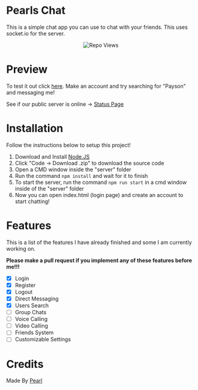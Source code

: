 # Pearls Chat

This is a simple chat app you can use to chat with your friends. This uses socket.io for the server.

<p align="center"> <img src="https://komarev.com/ghpvc/?username=whodoesntlikefatniggasfrlmfao9988&label=Repo%20views&color=brightgreen&style=plastic" alt="Repo Views" /> </p>

# Preview

To test it out click [here](https://pearlism.github.io/1337-Chat/). Make an account and try searching for "Payson" and messaging me!

See if our public server is online -> [Status Page](https://stats.uptimerobot.com/nOnoUR6JJA/796777651)

# Installation

Follow the instructions below to setup this project!

1. Download and Install [Node.JS](https://nodejs.org/)
2. Click "Code -> Download .zip" to download the source code
3. Open a CMD window inside the "server" folder
4. Run the command ``npm install`` and wait for it to finish
5. To start the server, run the command ``npm run start`` in a cmd window inside of the "server" folder
6. Now you can open index.html (login page) and create an account to start chatting!

# Features

This is a list of the features I have already finished and some I am currently working on.

 **Please make a pull request if you implement any of these features before me!!!** 

- [X] Login
- [X] Register
- [X] Logout
- [X] Direct Messaging
- [X] Users Search
- [ ] Group Chats
- [ ] Voice Calling
- [ ] Video Calling
- [ ] Friends System
- [ ] Customizable Settings

# Credits

Made By [Pearl](https://github.com/pearlism)
